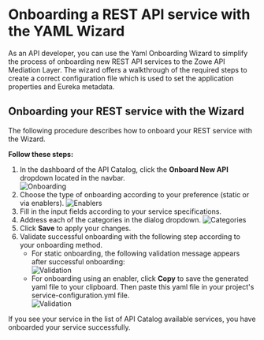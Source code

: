 # Onboarding a REST API service with the YAML Wizard

As an API developer, you can use the Yaml Onboarding Wizard to simplify the process of onboarding new REST API services to the Zowe API Mediation Layer. The wizard offers a walkthrough of the required steps to create a correct configuration file which is used to set the application properties and Eureka metadata.

## Onboarding your REST service with the Wizard

The following procedure describes how to onboard your REST service with the Wizard.

**Follow these steps:**

1. In the dashboard of the API Catalog, click the **Onboard New API** dropdown located in the navbar.  
   ![Onboarding](/v1.27.x/images/api-mediation/wizard-onboard-button.png)
2. Choose the type of onboarding according to your preference (static or via enablers).
   ![Enablers](/v1.27.x/images/api-mediation/wizard-enablers.png)
3. Fill in the input fields according to your service specifications.
4. Address each of the categories in the dialog dropdown. 
   ![Categories](/v1.27.x/images/api-mediation/wizard-categories.png)
5. Click **Save** to apply your changes.
6. Validate successful onboarding with the following step according to your onboarding method.
   * For static onboarding, the following validation message appears after successful onboarding:  
   ![Validation](/v1.27.x/images/api-mediation/wizard-validation.png)  
   * For onboarding using an enabler, click **Copy** to save the generated yaml file to your clipboard. Then paste this yaml file in your project's service-configuration.yml file.   
   ![Validation](/v1.27.x/images/api-mediation/wizard-save-button.png)  
   
If you see your service in the list of API Catalog available services, you have onboarded your service successfully.

